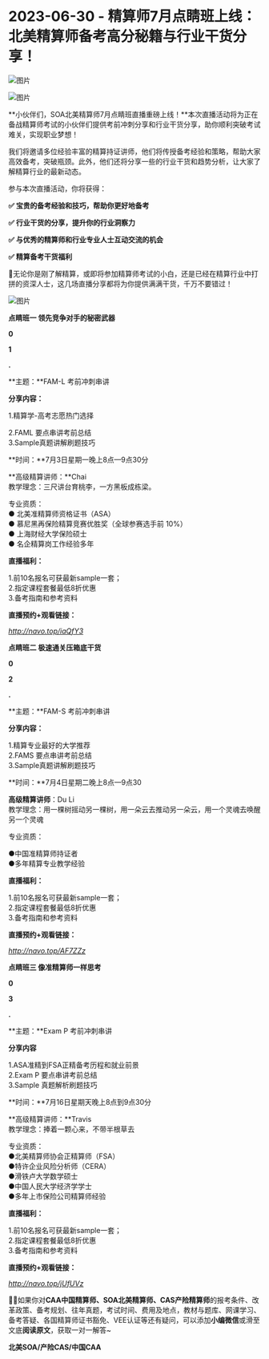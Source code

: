 # 2023-06-30 - 精算师7月点睛班上线：北美精算师备考高分秘籍与行业干货分享！

![图片](https://mmbiz.qpic.cn/mmbiz_jpg/mK3FpI9af4kg4PH3You8v1p2s4zAl35ZxNnxg0MdNmVTvH2IJcatox7FnBcNAnYE4JN8ZPBDeK1yLvRwqaptmA/640?wx_fmt=jpeg&wxfrom=5&wx_lazy=1&wx_co=1&tp=webp)

![图片](https://mmbiz.qpic.cn/mmbiz_gif/mK3FpI9af4kg4PH3You8v1p2s4zAl35ZQkpnCFrL4sxibTsCHduia44N0WRpw0ibe62rGfxowYB0ZzQROPDAlhh3Q/640?wx_fmt=gif&wxfrom=5&wx_lazy=1&tp=webp)

**小伙伴们，SOA北美精算师7月点睛班直播重磅上线！**本次直播活动将为正在备战精算师考试的小伙伴们提供考前冲刺分享和行业干货分享，助你顺利突破考试难关，实现职业梦想！

我们将邀请多位经验丰富的精算持证讲师，他们将传授备考经验和策略，帮助大家高效备考，突破瓶颈。此外，他们还将分享一些的行业干货和趋势分析，让大家了解精算行业的最新动态。

参与本次直播活动，你将获得：

**✅ 宝贵的备考经验和技巧，帮助你更好地备考**

**✅ 行业干货的分享，提升你的行业洞察力**

**✅ 与优秀的精算师和行业专业人士互动交流的机会**

**✅ 精算备考干货福利**

🙋无论你是刚了解精算，或即将参加精算师考试的小白，还是已经在精算行业中打拼的资深人士，这几场直播分享都将为你提供满满干货，千万不要错过！

![图片](https://mmbiz.qpic.cn/sz_mmbiz_png/mK3FpI9af4kvXgyfE3tDcWt7Nw24rQqpnS8TBvicQNCyaRZEU6uLHvZa0Nn8ibEicjXQMDjGgmEDKpMVfpeqJV57w/640?wx_fmt=png&tp=webp&wxfrom=5&wx_lazy=1)

**点睛班一 领先竞争对手的秘密武器**

**0**

**1**

**.**

**主题：**FAM-L 考前冲刺串讲    

**分享内容：**

1.精算学-高考志愿热门选择

2.FAML 要点串讲考前总结  
3.Sample真题讲解刷题技巧   

**时间：**7月3日星期一晚上8点—9点30分

**高级精算讲师：**Chai  
教学理念：三尺讲台育桃李，一方黑板成栋梁。

专业资质：  
● 北美准精算师资格证书（ASA）  
● 慕尼黑再保险精算竞赛优胜奖（全球参赛选手前 10%）  
● 上海财经大学保险硕士  
● 名企精算岗工作经验多年    

**直播福利：**

1.前10名报名可获最新sample一套；  
2.指定课程套餐最低8折优惠  
3.备考指南和参考资料    

**直播预约+观看链接：**

*http://navo.top/iaQfY3*





**点睛班二 极速通关压箱底干货**

**0**

**2**

**.**

**主题：**FAM-S 考前冲刺串讲    

**分享内容：**

1.精算专业最好的大学推荐  
2.FAMS 要点串讲考前总结  
3.Sample真题讲解刷题技巧    

**时间：**7月4日星期二晚上8点—9点30    

**高级精算讲师**：Du Li  
教学理念：用一棵树摇动另一棵树，用一朵云去推动另一朵云，用一个灵魂去唤醒另一个灵魂

专业资质：

●中国准精算师持证者  
●多年精算专业教学经验   

**直播福利：**

1.前10名报名可获最新sample一套；  
2.指定课程套餐最低8折优惠  
3.备考指南和参考资料  

**直播预约+观看链接：**

*http://navo.top/AF7ZZz*





**点睛班三 像准精算师一样思考**

**0**

**3**

**.**

**主题：**Exam P 考前冲刺串讲   

**分享内容**

1.ASA准精到FSA正精备考历程和就业前景  
2.Exam P 要点串讲考前总结  
3.Sample 真题解析刷题技巧  

**时间：**7月16日星期天晚上8点到9点30分 

**高级精算讲师：**Travis  
教学理念：捧着一颗心来，不带半根草去

专业资质：  
●北美精算师协会正精算师（FSA）  
●特许企业风险分析师（CERA）  
●滑铁卢大学数学硕士  
●中国人民大学经济学学士  
●多年上市保险公司精算师经验    

**直播福利：**

1.前10名报名可获最新sample一套；  
2.指定课程套餐最低8折优惠  
3.备考指南和参考资料    

**直播预约+观看链接：**

*http://navo.top/jUfUVz*



**💁‍♀️**如果你对**CAA中国精算师、SOA北美精算师、CAS产险精算师**的报考条件、改革政策、备考规划、往年真题，考试时间、费用及地点，教材与题库、网课学习、备考答疑、各国精算师证书豁免、VEE认证等还有疑问，可以添加**小编微信**或滑至文底**阅读原文**，获取一对一解答~

**北美SOA/产险CAS/中国CAA**